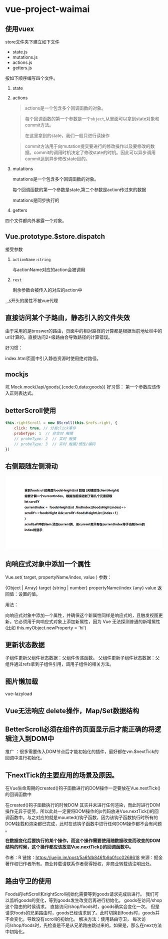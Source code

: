 # vue-project-waimai

## 使用vuex
store文件夹下建立如下文件

* state.js
* mutations.js
* actions.js
* getters.js

按如下顺序编写四个文件。

1. state

2. actions

   > actions是一个包含多个回调函数的对象。

   > 每个回调函数的第一个参数是一个`object`,从里面可以拿到state对象和  commit方法。
   >
   > 在这里拿到的state，我们一般只进行读操作 

   > commit方法用于向mutation提交要进行的修改操作以及要修改的数据。commit的调用时机决定了修改state的时机。因此可以异步调用commit达到异步修改state目的。

3. mutations

    mutations是一个包含多个回调函数的对象。

    每个回调函数的第一个参数是state,第二个参数是action传过来的数据

    mutations是同步执行的

4. getters

四个文件都向外暴露一个对象。



## Vue.prototype.$store.dispatch

接受参数

1. `actionName:string`

   与actionName对应的action会被调用

2. `rest`

   剩余参数会被传入的对应的action中



`_`,`$`开头的属性不被vue代理





## 直接访问某个子路由，静态引入的文件失效

由于采用的是broswer的路由，页面中的相对路径的计算都是根据当前地址栏中的url计算的。直接访问2+级路由会导致路径的计算错误。

好习惯：

index.html页面中引入静态资源时使用绝对路径。

## mockjs 
坑
Mock.mock(/api\/goods/,{code:0,data:goods})
好习惯：
第一个参数应该传入正则表达式。

## betterScroll使用
```js
this.rightScroll = new BScroll(this.$refs.right, {
    click: true, // 分发click事件
    probeType: 1  // 非实时 触摸
    // probeType: 2  // 实时 触摸
    // probeType: 3  // 实时 触摸/惯性/编码
})
```

## 右侧跟随左侧滑动

![1569253594347](assets/1569253594347.png)


## 向响应式对象中添加一个属性
Vue.set( target, propertyName/index, value )
参数：

{Object | Array} target
{string | number} propertyName/index
{any} value
返回值：设置的值。

用法：

向响应式对象中添加一个属性，并确保这个新属性同样是响应式的，且触发视图更新。它必须用于向响应式对象上添加新属性，因为 Vue 无法探测普通的新增属性 (比如 this.myObject.newProperty = 'hi')


## 更新状态数据
子组件更新父组件状态数据：父组件传递函数。
父组件更新子组件状态数据：父组件通过refs拿到子组件引用，调用子组件的相关方法。

## 图片懒加载
vue-lazyload

## Vue无法响应 delete操作，Map/Set数据结构

## BetterScroll必须在组件的页面显示后才能正确的将逻辑注入到DOM中
推广 ：很多需要传入DOM节点后才能初始化的插件，最好都在vm.$nextTick的回调中进行初始化。

## 下nextTick的主要应用的场景及原因。

在Vue生命周期的created()钩子函数进行的DOM操作一定要放在Vue.nextTick()的回调函数中

在created()钩子函数执行的时候DOM 其实并未进行任何渲染，而此时进行DOM操作无异于徒劳，所以此处一定要将DOM操作的js代码放进Vue.nextTick()的回调函数中。与之对应的就是mounted()钩子函数，因为该钩子函数执行时所有的DOM挂载和渲染都已完成，此时在该钩子函数中进行任何DOM操作都不会有问题 。

**在数据变化后要执行的某个操作，而这个操作需要使用随数据改变而改变的DOM结构的时候，这个操作都应该放进Vue.nextTick()的回调函数中。**

作者：R
链接：https://juejin.im/post/5a6fdb846fb9a01cc0268618
来源：掘金
著作权归作者所有。商业转载请联系作者获得授权，非商业转载请注明出处。

## 路由守卫的使用
Foods的leftScroll和rightScroll初始化需要等到goods请求完成后进行。
我们可以监听goods的变化，等到goods发生改变后再进行初始化。
goods在访问/shop这个路由的时侯请求。
直接访问/shop/foods时，goods确实会变化一次。
但是请求foods的兄弟路由时，goods已经请求到了。此时切换到foods时，goods并不会变化，导致没有scroll的初始化。
解决方法：使用路由守卫，
每次访问/shop/foods时，先检查是不是从兄弟路由跳过来的。如果是，那么在next方法中初始化。


